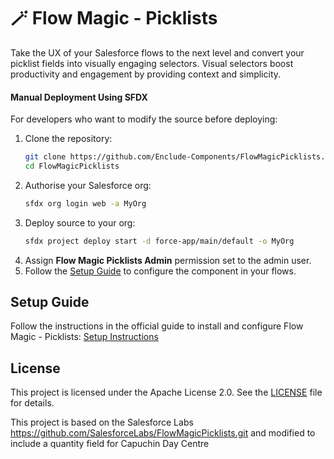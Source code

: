 # 🪄 Flow Magic - Picklists  

Take the UX of your Salesforce flows to the next level and convert your picklist fields into visually engaging selectors. Visual selectors boost productivity and engagement by providing context and simplicity.  


#### **Manual Deployment Using SFDX**  
For developers who want to modify the source before deploying:  

1. Clone the repository:  
   ```sh
   git clone https://github.com/Enclude-Components/FlowMagicPicklists.git
   cd FlowMagicPicklists
2. Authorise your Salesforce org:
   ```sh
   sfdx org login web -a MyOrg
3. Deploy source to your org:
   ```sh
   sfdx project deploy start -d force-app/main/default -o MyOrg
4. Assign **Flow Magic Picklists Admin** permission set to the admin user.
5. Follow the [Setup Guide](#setup-guide) to configure the component in your flows.

## Setup Guide
Follow the instructions in the official guide to install and configure Flow Magic - Picklists:
[Setup Instructions](https://salesforce.quip.com/tJYNAjcCFYWn)

## License  
This project is licensed under the Apache License 2.0. See the [LICENSE](./LICENSE.txt) file for details.


This project is based on the Salesforce Labs https://github.com/SalesforceLabs/FlowMagicPicklists.git and modified to include a quantity field for Capuchin Day Centre

